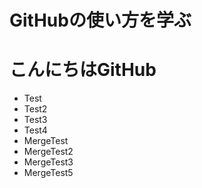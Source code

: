 # GitHubの使い方を学ぶ

# こんにちはGitHub
- Test
- Test2
- Test3
- Test4
- MergeTest
- MergeTest2
- MergeTest3
- MergeTest5